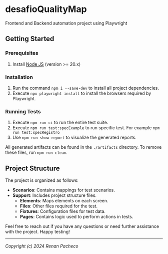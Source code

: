 # desafioQualityMap
Frontend and Backend automation project using Playwright

## Getting Started

### Prerequisites
1. Install [Node JS](https://nodejs.org/) (version >= 20.x)

### Installation
1. Run the command `npm i --save-dev` to install all project dependencies.
2. Execute `npx playwright install` to install the browsers required by Playwright.

### Running Tests
1. Execute `npm run ci` to run the entire test suite.
2. Execute `npm run test:specExample` to run specific test. For example `npm run test:specRegistro`
3. Use `npm run show-report` to visualize the generated reports.

All generated artifacts can be found in the `./artifacts` directory. To remove these files, run `npm run clean`.

## Project Structure
The project is organized as follows:

- **Scenarios**: Contains mappings for test scenarios.
- **Support**: Includes project structure files.
  - **Elements**: Maps elements on each screen.
  - **Files**: Other files required for the test.
  - **Fixtures**: Configuration files for test data.
  - **Pages**: Contains logic used to perform actions in tests.

Feel free to reach out if you have any questions or need further assistance with the project. Happy testing!

---

*Copyright (c) 2024 Renan Pacheco*